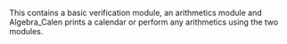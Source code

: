 This contains a basic verification module, an arithmetics module and Algebra_Calen prints a calendar or perform any arithmetics using the two modules.